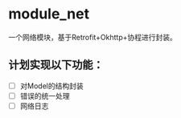 # module_net

一个网络模块，基于Retrofit+Okhttp+协程进行封装。

## 计划实现以下功能：

- [ ] 对Model的结构封装
- [ ] 错误的统一处理
- [ ] 网络日志